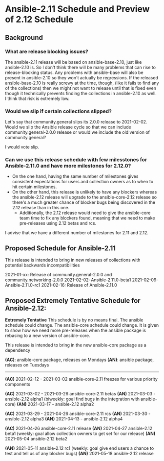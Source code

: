 # Ansible-2.11 Schedule and Preview of 2.12 Schedule

## Background
### What are release blocking issues?
  
The ansible-2.11 release will be based on ansible-base-2.10, just like ansible-2.10 is.  So I don't think there will be many problems that can rise to release-blocking status.  Any problems with ansible-base will also be present in ansible-2.10 so they won't actually be regressions.  If the released ansible-base-2.10 is really screwy at the time, though, (like it fails to find any of the collections) then we might not want to release until that is fixed even though it technically prevents finding the collections in ansible-2.10 as well.  I think that risk is extremely low.


### Would we slip if certain collections slipped?

Let's say that community.general slips its 2.0.0 release to 2021-02-02.  Would we slip the Ansible release cycle so that we can include community.general-2.0.0 release or would we include the old version of community.general?

I would vote slip.

### Can we use this release schedule with few milesstones for Ansible-2.11.0 and have more milestones for 2.12.0?

* On the one hand, having the same number of milestones gives consistent expectations for users and collection owners as to when to hit certain milestones.
* On the other hand, this release is unlikely to have any blockers whereas the ansible-2.12 release will upgrade to the ansible-core-2.12 release so there's a much greater chance of blocker bugs being discovered in the 2.12 release than in this one.
  * Additionally, the 2.12 release would need to give the ansible-core team time to fix any blockers found, meaning that we need to make pre-releases using 2.12 betas and rcs.

I advise that we have a different number of milestones for 2.11 and 2.12.

  
## Proposed Schedule for Ansible-2.11

This release is intended to bring in new releases of collections with potential backwards incompatibilities

2021-01-xx: Release of community.general-2.0.0 and community.networking-2.0.0
2021-02-02: Ansible-2.11.0-beta1
2021-02-09: Ansible-2.11.0-rc1
2021-02-16: Release of Ansible-2.11.0


## Proposed **Extremely Tentative** Schedule for Ansible-2.12:

**Extremely Tentative** This schedule is by no means final.  The ansible schedule could change.  The ansible-core schedule could change.  It is given to show how we need more pre-releases when the ansible package is rebasing to a new version of ansible-core.

This release is intended to bring in the new ansible-core package as a dependency

**(AC)**: ansible-core package, releases on Mondays
**(AN)**: ansible package, releases on Tuesdays


---

**(AC)** 2021-02-12 - 2021-03-02 ansible-core-2.11 freezes for various priority components

**(AC)** 2021-03-02 - 2021-03-26 ansible-core-2.11 betas
**(AN)** 2021-03-03 - ansible-2.12 alpha1 (biweekly: goal find bugs in the integration with ansible-core)
**(AN)** 2021-03-17 - ansible-2.12 alpha2

**(AC)** 2021-03-29 - 2021-04-26 ansible-core-2.11 rcs
**(AN)** 2021-03-30 - ansible-2.12 alpha3
**(AN)** 2021-04-13 - ansible-2.12 alpha4

**(AC)** 2021-04-26 ansible-core-2.11 release
**(AN)** 2021-04-27 ansible-2.12 beta1 (weekly: goal allow collection owners to get set for our release)
**(AN)** 2021-05-04 ansible-2.12 beta2

**(AN)** 2021-05-11 ansible-2.12 rc1 (weekly: goal give end users a chance to test and tell us of any blocker bugs)
**(AN)** 2021-05-18 ansible-2.12 release